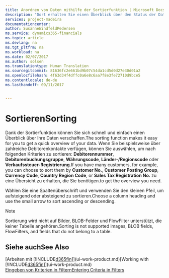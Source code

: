 ```yaml
---
title: Anordnen von Daten mithilfe der Sortierfunktion | Microsoft Docs
description: "Dort erhalten Sie einen Überblick über den Status der Daten. Beispielsweise können Sie Debitoren nach Währungscode sortieren, um ein ausgewähltes Beispiel für Debitoren zu erhalten."
services: project-madeira
documentationcenter: 
author: SusanneWindfeldPedersen
ms.service: dynamics365-financials
ms.topic: article
ms.devlang: na
ms.tgt_pltfrm: na
ms.workload: na
ms.date: 02/07/2017
ms.author: solsen
ms.translationtype: Human Translation
ms.sourcegitcommit: 81636fc2e661bd9b07c54da1cd5d0d27e30d01a2
ms.openlocfilehash: 4f63d34f4dffc0a6e8c6aa7f8e3fe72710d9bce5
ms.contentlocale: de-de
ms.lasthandoff: 09/11/2017


---
```

# <a name="sorting"></a><span data-ttu-id="b2b94-104">Sortieren</span><span class="sxs-lookup"><span data-stu-id="b2b94-104">Sorting</span></span>
<span data-ttu-id="b2b94-105">Dank der Sortierfunktion können Sie sich schnell und einfach einen Überblick über Ihre Daten verschaffen.</span><span class="sxs-lookup"><span data-stu-id="b2b94-105">The sorting function makes it easy for you to get a quick overview of your data.</span></span> <span data-ttu-id="b2b94-106">Wenn Sie beispielsweise über zahlreiche Debitorenkontakte verfügen, können Sie auswählen, um nach folgenden Kriterien zu sortieren: **Debitorennummer**, **Debitorenbuchungsgruppe**, **Währungscode**, **Länder-/Regionscode** oder **Verkaufssteuer-Registrierung**.</span><span class="sxs-lookup"><span data-stu-id="b2b94-106">If you have many customers, for example, you can choose to sort them by **Customer No.**, **Customer Posting Group**, **Currency Code**, **Country Region Code**, or **Sales Tax Registration No.**</span></span> <span data-ttu-id="b2b94-107">zu eine Übersicht zu erhalten, die Sie benötigen.</span><span class="sxs-lookup"><span data-stu-id="b2b94-107">to get the overview you need.</span></span>

<span data-ttu-id="b2b94-108">Wählen Sie eine Spaltenüberschrift und verwenden Sie den kleinen Pfeil, um aufsteigend oder absteigend zu sortieren.</span><span class="sxs-lookup"><span data-stu-id="b2b94-108">Choose a column heading and use the small arrow to sort ascending or descending.</span></span>  

> [!NOTE]  
>   <span data-ttu-id="b2b94-109">Sortierung wird nicht auf Bilder, BLOB-Felder und FlowFilter unterstützt, die keiner Tabelle angehören.</span><span class="sxs-lookup"><span data-stu-id="b2b94-109">Sorting is not supported images, BLOB fields, FlowFilters, and fields that do not belong to a table.</span></span>

## <a name="see-also"></a><span data-ttu-id="b2b94-110">Siehe auch</span><span class="sxs-lookup"><span data-stu-id="b2b94-110">See Also</span></span>
<span data-ttu-id="b2b94-111">[Arbeiten mit [!INCLUDE[d365fin](includes/d365fin_md.md)]](ui-work-product.md)</span><span class="sxs-lookup"><span data-stu-id="b2b94-111">[Working with [!INCLUDE[d365fin](includes/d365fin_md.md)]](ui-work-product.md)</span></span>  
[<span data-ttu-id="b2b94-112">Eingeben von Kriterien in Filtern</span><span class="sxs-lookup"><span data-stu-id="b2b94-112">Entering Criteria in Filters</span></span>](ui-enter-criteria-filters.md)


